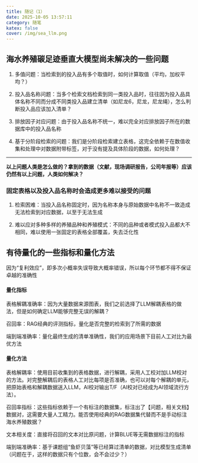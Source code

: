 ```yaml
---
title: 随记（1）
date: 2025-10-05 13:57:11
category: 随笔
katex: false
cover: /img/sea_llm.png
---
```


## 海水养殖碳足迹垂直大模型尚未解决的一些问题

1. 多值问题：当检索到的投入品有多个取值时，如何计算取值（平均，加权平均？）

2. 投入品名称问题：当多个检索文档检索到同一类投入品时，往往因为投入品具体名称不同而分成不同类投入品建立清单（如尼龙6，尼龙，尼龙绳），怎么判断投入品应该加入清单？

3. 排放因子对应问题：由于投入品名称不统一，难以完全对应排放因子所在的数据库中的投入品名称

4. 基于分阶段检索的问题：我们是分阶段检索建立表格，这完全依赖于在数值收集和处理中对数据附带标签，对于没有提及具体阶段的数据，如何处理？

---

**以上问题人类是怎么做的？拿到的数据（文献，现场调研报告，公司年报等）应该仍然有以上问题，人类如何解决？**

### 固定表格以及投入品名称时会造成更多难以接受的问题

1. 检索困难：当投入品名称固定时，因为名称本身与原始数据中名称不一致造成无法检索到对应数据，以至于无法生成

2. 难以应对多种多样的养殖品种和养殖模式：不同的品种或者模式投入品都大不相同，难以使用一张固定的表格全部覆盖，失去泛化性

## 有待量化的一些指标和量化方法

因为“复利效应”，即多次小概率失误导致大概率错误，所以每个环节都不得不保证卓越的准确性

#### **量化指标**

表格解耦准确率：因为大量数据来源图表，我们之前选择了LLM解耦表格的做法，但是如何确定LLM能够完整无误的解耦？

召回率：RAG经典的评测指标，量化是否完整的检索到了所需的数据

端到端准确率：量化最终生成的清单准确性，我们的应用场景下目前人工对比为最优方法

#### 量化方法

表格解耦率：使用目前收集到的表格数据，进行解耦，采用人工校对加LLM校对的方法。对完整解耦后的表格人工对比每项是否准确，也可以对每个解耦的单元，把原始表格和解耦数据送入LLM，AI校对输出T/F（AI校对已经成为AI领域流行方法）。

召回率指标：这些指标依赖于一个有标注的数据集，标注出了【问题，相关文档】数据对，这需要大量人工精力。能否使用经典的RAG数据集代替而不是手动标注海水养殖数据？

文本相关度：直接将召回的文本对比原问题，计算BLUE等无需数据标注的指标

端到端准确率：基于课题组“鱼虾贝藻”等已经算过清单的数据，对比模型生成清单（问题在于，这样的数据只有个位数，会不会过少？）
